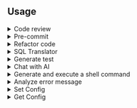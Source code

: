 ## Usage

<details>
    <summary>Code review</summary>

<p align="center">
    <img src="https://github.com/rsaryev/auto-copilot-cli/assets/70219513/d7abc8d7-9f5e-441c-8662-fe657ee07922" width="800" alt="code-review">
</p>

```bash
# Code review
$ copilot code-review
```
</details>

<details>
  <summary>Pre-commit</summary>

<p align="center">
  <img src="https://github.com/rsaryev/auto-copilot-cli/assets/70219513/805175ca-2d23-4468-9e11-8e3e1c1174cb" width="800" alt="Pre-commit">
</p>

```bash
# Set config commit with description
copilot config INCLUDE_COMMIT_DESCRIPTION yes

# Set config commit without description
copilot config INCLUDE_COMMIT_DESCRIPTION no
```

```bash
```
```bash
# Analyzes git diff and generates a commit message
$ copilot pre-commit

# Analyzes git diff and generates a commit message with skip confirmation
$ copilot pre-commit -y
```

</details>

<details>
  <summary>Refactor code</summary>

<p align="center">
  <img src="https://github.com/rsaryev/auto-copilot-cli/assets/70219513/2c7da6ed-d74a-4aa3-a6d0-33031cc492c0" width="800" alt="refactor">
</p>

```bash
# Refactor code
$ copilot refactor ./server.js

# Refactor code with prompt
$ copilot refactor ./server.js -p "use typescript"

# Refactor code with prompt and output
$ copilot refactor ./server.js -p "use typescript" -o ./server.ts
```

</details>

<details>
  <summary>SQL Translator</summary>

<p align="center">
  <img src="https://github.com/rsaryev/auto-copilot-cli/assets/70219513/aa3c88d0-d747-48be-8406-7dbdab11061e" width="800" alt="sql-translator">
</p>

```bash
# Translate natural language to SQL
$ copilot sql-translator "get all last posts of users"

# Translate natural language to SQL with output
$ copilot sql-translator "get all last posts of users"

# Translate natural language to SQL with output and sql 
$ copilot sql-translator "get all last posts of users" -s ./schema.sql

# Translate natural language to SQL with output and prisma schema
$ copilot sql-translator "get all last posts of users" -s ./schema.prisma

```
</details>

<details>
  <summary>Generate test</summary>

<p align="center">
  <img src="https://github.com/rsaryev/auto-copilot-cli/assets/70219513/e405d17f-598c-457e-9827-1f7d8117e2b7" width="800" alt="sql-translator">
</p>

```bash
# Generate test
$ copilot test ./server.js

# Generate test with prompt
$ copilot test ./server.js -p "use jest framework"

# Generate test with prompt and output
$ copilot test ./server.js -p "use jest framework" -o ./server.test.js
```

</details>

<details>
  <summary>Chat with AI</summary>

<p align="center">
  <img src="https://github.com/rsaryev/auto-copilot-cli/assets/70219513/85666309-ab3b-421f-8cbe-7c4efd7f5693" width="800" alt="chat">
</p>

```bash
# Chat with AI
$ copilot chat "How are you?"

# Chat with AI with prompt
$ copilot chat "How many types in typescript are there?" -p "Software Engineering"
```

</details>

<details>
  <summary>Generate and execute a shell command</summary>

<p align="center">
  <img src="https://github.com/rsaryev/auto-copilot-cli/assets/70219513/4e2233cf-84ab-49b2-9d7a-1580d8d9cdd1" width="800" alt="shell">
</p>

```bash
# Convert all mov files to gif
$ copilot shell "convert all mov files to gif"

# Rename all files in the current directory to lowercase
$ copilot shell "rename files in the current directory to lowercase"

# Convert all images in the current directory to size 100x100
$ copilot shell "convert all images in the current directory to size 100x100"

# Create a file with implementation of binary search
$ copilot shell "create a js file with implementation of binary search"

# Create a simple web server in Node.js using Koajs
$ copilot shell "create a simple web server in Node.js using Koajs"

# Start PostgreSQL in Docker
$ copilot shell "start PostgreSQL in Docker"
```

</details>

<details>
  <summary>Analyze error message</summary>

<p align="center">
  <img src="https://github.com/rsaryev/auto-copilot-cli/assets/70219513/d257de69-77ac-4915-a7ef-fe69fae91ee4" width="800" alt="error">
</p>


```bash
# Analyze error message
$ copilot analyze "node ./server.js"
```

</details>

<details>
  <summary>Set Config</summary>

```bash
# Set openai api key
$ copilot config OPENAI_API_KEY <api_key>

# Set openai base url Default: https://api.openai.com/v1
$ copilot config OPEN_AI_BASE_URL <base_url>

# Set openai model Default: gpt-3.5-turbo
$ copilot config MODEL <model>

# Set config commit with description Default: no
copilot config INCLUDE_COMMIT_DESCRIPTION yes

# Set config commit without description Default: no
copilot config INCLUDE_COMMIT_DESCRIPTION no
```

</details>

<details>
  <summary>Get Config</summary>

```bash
# Print config
$ copilot get-config
```

</details>
